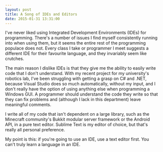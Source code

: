 ```yaml
---
layout: post
title: A Song of IDEs and Editors
date: 2015-01-31 13:31:00
---
```


I've never liked using Integrated Development Environments (IDEs) for programming. There's a number of issues I find myself consistently running into when using them, but it seems the entire rest of the programming populace does not. Every class I take or programmer I meet suggests a different IDE for their favourite language, and they invariably seem like crutches.  

The main reason I dislike IDEs is that they give me the ability to easily write code that I don't understand. With my recent project for my university's robotics lab, I've been struggling with getting a grasp on C# and .NET, because Visual Studio does so much automatically, without my input, and I don't really have the option of using anything else when programming a Windows GUI. A programmer should understand the code they write so that they can fix problems and (although I lack in this department) leave meaningful comments. 

I write all of my code that isn't dependent on a large library, such as the Minecraft community's Bukkit modular server framework or the Android API, in a pure text editor. Sublime Text is my editor of choice, but that's really all personal preference.  

My point is this: if you're going to use an IDE, use a text editor first. You can't truly learn a language in an IDE.
